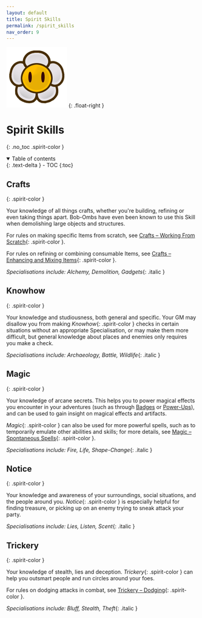 ```yaml
---
layout: default
title: Spirit Skills
permalink: /spirit_skills
nav_order: 9
---
```


![](assets/images/icons/spirit.png)
{: .float-right }

# Spirit Skills
{: .no_toc .spirit-color }

<details open markdown="block">
  <summary>
    Table of contents
  </summary>
  {: .text-delta }
- TOC
{:toc}
</details>

## Crafts
{: .spirit-color }

Your knowledge of all things crafts, whether you're building, refining or even taking things apart. Bob-Ombs have even been known to use this Skill when demolishing large objects and structures.

For rules on making specific Items from scratch, see [Crafts – Working From Scratch](TODO:LINK){: .spirit-color }.

For rules on refining or combining consumable Items, see [Crafts – Enhancing and Mixing Items](TODO:LINK){: .spirit-color }.

*Specialisations include: Alchemy, Demolition, Gadgets*{: .italic }

## Knowhow
{: .spirit-color }

Your knowledge and studiousness, both general and specific. Your GM may disallow you from making *Knowhow*{: .spirit-color } checks in certain situations without an appropriate Specialisation, or may make them more difficult, but general knowledge about places and enemies only requires you make a check.

*Specialisations include: Archaeology, Battle, Wildlife*{: .italic }

## Magic
{: .spirit-color }

Your knowledge of arcane secrets. This helps you to power magical effects you encounter in your adventures (such as through [Badges](TODO:LINK) or [Power-Ups](TODO:LINK)), and can be used to gain insight on magical effects and artifacts.

*Magic*{: .spirit-color } can also be used for more powerful spells, such as to temporarily emulate other abilities and skills; for more details, see [Magic – Spontaneous Spells](TODO:LINK){: .spirit-color }.

*Specialisations include: Fire, Life, Shape-Change*{: .italic }

## Notice
{: .spirit-color }

Your knowledge and awareness of your surroundings, social situations, and the people around you. *Notice*{: .spirit-color } is especially helpful for finding treasure, or picking up on an enemy trying to sneak attack your party.

*Specialisations include: Lies, Listen, Scent*{: .italic }

## Trickery
{: .spirit-color }

Your knowledge of stealth, lies and deception. *Trickery*{: .spirit-color } can help you outsmart people and run circles around your foes.

For rules on dodging attacks in combat, see [Trickery – Dodging](TODO:LINK){: .spirit-color }.

*Specialisations include: Bluff, Stealth, Theft*{: .italic }
